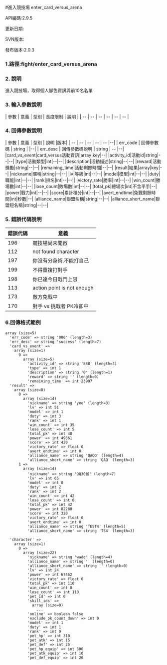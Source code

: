 #進入競技場 enter_card_versus_arena





API編碼:2.9.5

> 


更新日期:

> 

SVN版本:

> 

發布版本:2.0.3
### 1.路徑:fight/enter_card_versus_arena

### 2. 說明
進入競技場，取得個人腳色資訊與前10名名單

### 3. 輸入參數說明


| 參數 | 意義 | 型別 | 長度限制 | 說明 |
| -- | -- | -- | -- | -- | -- |


### 4. 回傳參數說明
| 參數 | 意義 | 型別 | 說明 |版本|
| -- | -- | -- | -- | -- |--|
| err_code | 回傳參數碼 | string |  |--|
| err_desc | 回傳參數碼說明 | string | -- |--|
|card_vs_event|card_versus活動資訊|array|key|--|
|activity_id|活動id|string|--|--|
|type|活動類型|int|--|--|
|description|活動描述|string|--|--|
|reward|活動獎勵|string|--|--|
|remaining_time|活動剩餘時間|--|--|
|result|結果|array|key|--|
|nickname|暱稱|string|--|--|
|lv|等級|int|--|--|
|model|模型|int|--|--|
|duty|職能|int|--|--|
|rank|排名|int|--|--||
|victory_rate|勝率|int|--|--|
|win_count|勝場數|int|--|--|
|lose_count|敗場數|int|--|--|
|total_pk|總場次|int|不含平手|--|
|power|戰力|int|--|--|
|score|累計積分|int|--|--|
|avert_endtime|免戰剩餘時間|int|秒數|--|
|alliance_name|聯盟名稱|string|--|--|
|alliance_short_name|聯盟短名稱|string|--|--|


### 5. 錯誤代碼說明
|錯誤代碼|意義|
|--|--|
|196|競技場尚未開啟|
|112|not found character|
|197|你沒有分身術,不能打自己|
|199|不得重複打對手|
|198|你已達今日戰鬥上限|
|113|action point is not enough|
|173|敵方免戰中|
|170|對手 vs 挑戰者 PK冷卻中|


### 6.回傳格式範例

```
array (size=5)
  'err_code' => string '000' (length=3)
  'err_desc' => string 'success' (length=7)
  'card_vs_event' => 
    array (size=1)
      0 => 
        array (size=5)
          'activity_id' => string '888' (length=3)
          'type' => int 1
          'description' => string '0' (length=1)
          'reward' => string '' (length=0)
          'remaining_time' => int 23997
  'result' => 
    array (size=8)
      0 => 
        array (size=14)
          'nickname' => string 'yee' (length=3)
          'lv' => int 51
          'model' => int 1
          'duty' => int 3
          'rank' => int 1
          'win_count' => int 35
          'lose_count' => int 5
          'total_pk' => int 40
          'power' => int 49361
          'score' => int 420
          'victory_rate' => float 0
          'avert_endtime' => int 0
          'alliance_name' => string 'QAQQ' (length=4)
          'alliance_short_name' => string 'QAQ' (length=3)
      1 => 
        array (size=14)
          'nickname' => string 'QQ30號' (length=7)
          'lv' => int 65
          'model' => int 0
          'duty' => int 2
          'rank' => int 2
          'win_count' => int 42
          'lose_count' => int 0
          'total_pk' => int 42
          'power' => int 82280
          'score' => int 320
          'victory_rate' => float 0
          'avert_endtime' => int 0
          'alliance_name' => string 'TEST4' (length=5)
          'alliance_short_name' => string 'TS4' (length=3)

  'character' => 
    array (size=1)
      0 => 
        array (size=22)
          'nickname' => string 'wade' (length=4)
          'alliance_name' => string '' (length=0)
          'alliance_short_name' => string '' (length=0)
          'lv' => int 24
          'power' => int 67462
          'victory_rate' => float 0
          'total_pk' => int 110
          'win_count' => int 0
          'lose_count' => int 110
          'pet_id' => int 0
          'skill_ids' => 
            array (size=0)
              ...
          'online' => boolean false
          'exclude_pk_count_down' => int 0
          'model' => int 1
          'duty' => int 1
          'rank' => int 0
          'pet_hp' => int 310
          'pet_atk' => int 15
          'pet_def' => int 25
          'pet_hp_equip' => int 300
          'pet_atk_equip' => int 10
          'pet_def_equip' => int 20

```

